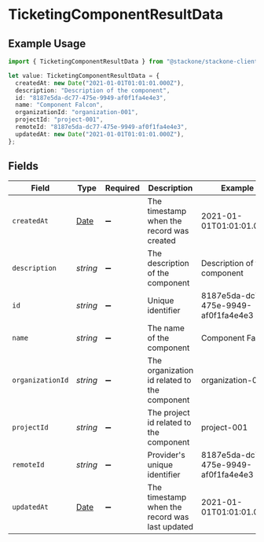 # TicketingComponentResultData

## Example Usage

```typescript
import { TicketingComponentResultData } from "@stackone/stackone-client-ts/sdk/models/shared";

let value: TicketingComponentResultData = {
  createdAt: new Date("2021-01-01T01:01:01.000Z"),
  description: "Description of the component",
  id: "8187e5da-dc77-475e-9949-af0f1fa4e4e3",
  name: "Component Falcon",
  organizationId: "organization-001",
  projectId: "project-001",
  remoteId: "8187e5da-dc77-475e-9949-af0f1fa4e4e3",
  updatedAt: new Date("2021-01-01T01:01:01.000Z"),
};
```

## Fields

| Field                                                                                         | Type                                                                                          | Required                                                                                      | Description                                                                                   | Example                                                                                       |
| --------------------------------------------------------------------------------------------- | --------------------------------------------------------------------------------------------- | --------------------------------------------------------------------------------------------- | --------------------------------------------------------------------------------------------- | --------------------------------------------------------------------------------------------- |
| `createdAt`                                                                                   | [Date](https://developer.mozilla.org/en-US/docs/Web/JavaScript/Reference/Global_Objects/Date) | :heavy_minus_sign:                                                                            | The timestamp when the record was created                                                     | 2021-01-01T01:01:01.000Z                                                                      |
| `description`                                                                                 | *string*                                                                                      | :heavy_minus_sign:                                                                            | The description of the component                                                              | Description of the component                                                                  |
| `id`                                                                                          | *string*                                                                                      | :heavy_minus_sign:                                                                            | Unique identifier                                                                             | 8187e5da-dc77-475e-9949-af0f1fa4e4e3                                                          |
| `name`                                                                                        | *string*                                                                                      | :heavy_minus_sign:                                                                            | The name of the component                                                                     | Component Falcon                                                                              |
| `organizationId`                                                                              | *string*                                                                                      | :heavy_minus_sign:                                                                            | The organization id related to the component                                                  | organization-001                                                                              |
| `projectId`                                                                                   | *string*                                                                                      | :heavy_minus_sign:                                                                            | The project id related to the component                                                       | project-001                                                                                   |
| `remoteId`                                                                                    | *string*                                                                                      | :heavy_minus_sign:                                                                            | Provider's unique identifier                                                                  | 8187e5da-dc77-475e-9949-af0f1fa4e4e3                                                          |
| `updatedAt`                                                                                   | [Date](https://developer.mozilla.org/en-US/docs/Web/JavaScript/Reference/Global_Objects/Date) | :heavy_minus_sign:                                                                            | The timestamp when the record was last updated                                                | 2021-01-01T01:01:01.000Z                                                                      |